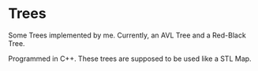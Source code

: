 Trees
=====

Some Trees implemented by me.
Currently, an AVL Tree and a Red-Black Tree.

Programmed in C++. These trees are supposed to be used like a STL Map.
